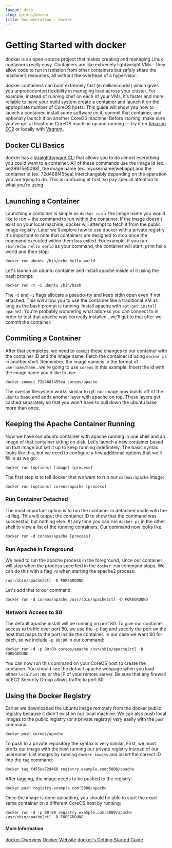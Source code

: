 ```yaml
---
layout: docs
slug: guides/docker
title: Documentation - docker
---
```


# Getting Started with docker

docker is an open-source project that makes creating and managing Linux containers really easy. Containers are like extremely lightweight VMs – they allow code to run in isolation from other containers but safely share the machine’s resources, all without the overhead of a hypervisor.

docker containers can boot extremely fast (in milliseconds!) which gives you unprecedented flexibility in managing load across your cluster. For example, instead of running chef on each of your VMs, it’s faster and more reliable to have your build system create a container and launch it on the appropriate number of CoreOS hosts. This guide will show you how to launch a container, install some software on it, commit that container, and optionally launch it on another CoreOS machine. Before starting, make sure you've got at least one CoreOS machine up and running &mdash; try it on [Amazon EC2](docs/ec2/) or locally with [Vagrant](docs/vagrant).

## Docker CLI Basics

docker has a [straightforward CLI](http://docs.docker.io/en/latest/commandline/cli/) that allows you to do almost everything you could want to a container. All of these commands use the image id (ex. be29975e0098), the image name (ex. myusername/webapp) and the container id (ex. 72d468f455ea) interchangably depending on the operation you are trying to do. This is confusing at first, so pay special attention to what you're using.

## Launching a Container

Launching a container is simple as `docker run` + the image name you would like to run + the command to run within the container. If the image doesn't exist on your local machine, docker will attempt to fetch it from the public image registry. Later we'll explore how to use docker with a private registry. It's important to note that containers are designed to stop once the command executed within them has exited. For example, if you ran `/bin/echo hello world` as your command, the container will start, print hello world and then stop:

```
docker run ubuntu /bin/echo hello world
```

Let's launch an ubuntu container and install apache inside of it using the bash prompt:

```
docker run -t -i ubuntu /bin/bash
```

The `-t` and `-i` flags allocate a pseudo-tty and keep stdin open even if not attached. This will allow you to use the container like a traditional VM as long as the bash prompt is running. Install apache with `apt-get install apache2`. You're probably wondering what address you can connect to in order to test that apache was correctly installed...we'll get to that after we commit the container.

## Commiting a Container

After that completes, we need to `commit` these changes to our container with the container ID and the image name. Fetch the container id using `docker ps` in another shell. Remember, the image name is in the format of `username/name`...we're going to use `coreos` in this example. Insert the id with the image name you'd like to use:

```
docker commit 72d468f455ea coreos/apache
```

The overlay filesystem works similar to git: our image now builds off of the `ubuntu` base and adds another layer with apache on top. These layers get cached separately so that you won't have to pull down the ubuntu base more than once.

## Keeping the Apache Container Running

Now we have our ubuntu container with apache running in one shell and an image of that container sitting on disk. Let's launch a new container based on that image but set it up to keep running indefinitely. The basic syntax looks like this, but we need to configure a few additional options that we'll fill in as we go:

```
docker run [options] [image] [process]
```

The first step is to tell docker that we want to run our `coreos/apache` image:

```
docker run [options] coreos/apache [process]
```

### Run Container Detached

The most important option is to run the container in detached mode with the `-d` flag. This will output the container ID to show that the command was successful, but nothing else. At any time you can run `docker ps` in the other shell to view a list of the running containers. Our command now looks like:

```
docker run -d coreos/apache [process]
```

### Run Apache in Foreground

We need to run the apache process in the foreground, since our container will stop when the process specified in the `docker run` command stops. We can do this with a flag `-D` when starting the apache2 process:

```
/usr/sbin/apache2ctl -D FOREGROUND
```

Let's add that to our command:

```
docker run -d coreos/apache /usr/sbin/apache2ctl -D FOREGROUND
```

### Network Access to 80

The default apache install will be running on port 80. To give our container access to traffic over port 80, we use the `-p` flag and specify the port on the host that maps to the port inside the container. In our case we want 80 for each, so we include `-p 80:80` in our command:

```
docker run -d -p 80:80 coreos/apache /usr/sbin/apache2ctl -D FOREGROUND
```

You can now run this command on your CoreOS host to create the container. You should see the default apache webpage when you load either `localhost:80` or the IP of your remote server. Be sure that any firewall or EC2 Security Group allows traffic to port 80.

## Using the Docker Registry

Earlier we downloaded the ubuntu image remotely from the docker public registry because it didn't exist on our local machine. We can also push local images to the public registry (or a private registry) very easily with the `push` command:

```
docker push coreos/apache
```

To push to a private repository the syntax is very similar. First, we must prefix our image with the host running our private registry instead of our username. List images by running `docker images` and insert the correct ID into the `tag` command:

```
docker tag f455ea72d468 registry.example.com:5000/apache
```

After tagging, the image needs to be pushed to the registry:

```
docker push registry.example.com:5000/apache
```

Once the image is done uploading, you should be able to start the exact same container on a different CoreOS host by running:

```
docker run -d -p 80:80 registry.example.com:5000/apache /usr/sbin/apache2ctl -D FOREGROUND
```

#### More Information
<a class="btn btn-default" href="using-coreos/docker">docker Overview</a>
<a class="btn btn-default" href="http://www.docker.io/">Docker Website</a>
<a class="btn btn-default" href="http://www.docker.io/gettingstarted/">docker's Getting Started Guide</a>

